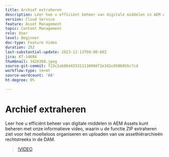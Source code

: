 ```yaml
---
title: Archief extraheren
description: Leer hoe u efficiënt beheer van digitale middelen in AEM Assets kunt beheren met onze informatieve video, waarin u de functie ZIP extraheren ziet voor het moeiteloos organiseren en uploaden van uw assethiërarchieën rechtstreeks in de DAM.
version: Cloud Service
feature: Asset Management
topic: Content Management
role: User
level: Beginner
doc-type: Feature Video
duration: 252
last-substantial-update: 2023-12-13T00:00:00Z
jira: KT-14684
thumbnail: 3426368.jpeg
source-git-commit: f23c2ab86d42531113690df2e342c65060b5c7cd
workflow-type: tm+mt
source-wordcount: '68'
ht-degree: 0%

---
```



# Archief extraheren

Leer hoe u efficiënt beheer van digitale middelen in AEM Assets kunt beheren met onze informatieve video, waarin u de functie ZIP extraheren ziet voor het moeiteloos organiseren en uploaden van uw assethiërarchieën rechtstreeks in de DAM.

>[!VIDEO](https://video.tv.adobe.com/v/3426368/?learn=on)
